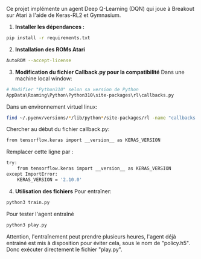 Ce projet implémente un agent Deep Q-Learning (DQN) qui joue à Breakout sur Atari à l'aide de Keras-RL2 et Gymnasium.

1. **Installer les dépendances :**
```bash
pip install -r requirements.txt
```
2. **Installation des ROMs Atari**
```bash
AutoROM --accept-license
```
3. **Modification du fichier Callback.py pour la compatibilité**
Dans une machine local window:
```bash
# Modifier "Python310" selon sa version de Python  
AppData\Roaming\Python\Python310\site-packages\rl\callbacks.py
```
Dans un environnement virtuel linux:
```bash
find ~/.pyenv/versions/*/lib/python*/site-packages/rl -name "callbacks.py"
```
Chercher au début du fichier callback.py:
```bash
from tensorflow.keras import __version__ as KERAS_VERSION
```
Remplacer cette ligne par :
```bash
try:
    from tensorflow.keras import __version__ as KERAS_VERSION
except ImportError:
    KERAS_VERSION = '2.10.0'
```
4. **Utilisation des fichiers**
Pour entraîner:
```bash
python3 train.py
```
Pour tester l'agent entraîné
```bash
python3 play.py
```
Attention, l'entraînement peut prendre plusieurs heures, l'agent déjà entrainé est mis à disposition pour éviter cela, sous le nom de "policy.h5". Donc exécuter directement le fichier "play.py".